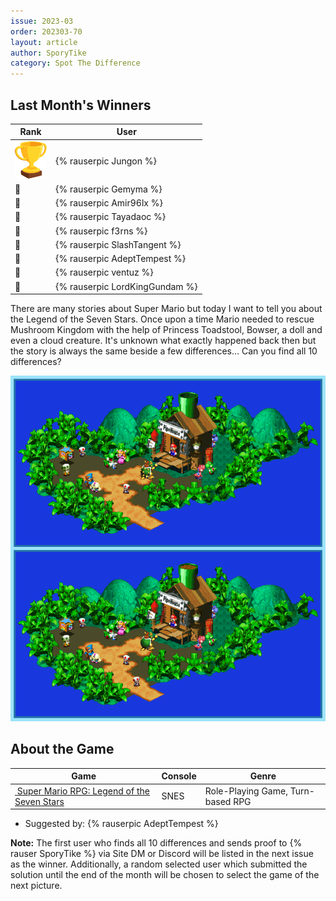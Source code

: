```yaml
---
issue: 2023-03
order: 202303-70
layout: article
author: SporyTike
category: Spot The Difference
---
```


## Last Month's Winners

<table><thead><tr><th>Rank</th><th>User</th></tr></thead><tbody>
  <tr><td><img src="../../img/trophy_small.png"/></td><td><div class="bingo-winner-small">{% rauserpic Jungon %}</div></td></tr>
  <tr><td>🥈</td><td>{% rauserpic Gemyma %}</td></tr>
  <tr><td>🥉</td><td>{% rauserpic Amir96lx %}</td></tr>
  <tr><td>🏅</td><td>{% rauserpic Tayadaoc %}</td></tr>
  <tr><td>🏅</td><td>{% rauserpic f3rns %}</td></tr>
  <tr><td>🏅</td><td>{% rauserpic SlashTangent %}</td></tr>
  <tr><td>🏅</td><td>{% rauserpic AdeptTempest %}</td></tr>
  <tr><td>🏅</td><td>{% rauserpic ventuz %}</td></tr>
  <tr><td>🏅</td><td>{% rauserpic LordKingGundam %}</td></tr>
</tbody></table>

There are many stories about Super Mario but today I want to tell you about the Legend of the Seven Stars. Once upon a time Mario needed to rescue Mushroom Kingdom with the help of Princess Toadstool, Bowser, a doll and even a cloud creature. It's unknown what exactly happened back then but the story is always the same beside a few differences... Can you find all 10 differences?

<p align="center">
  <img src="img/Fun/SpotTheDifference.png" />
</p>

## About the Game

| Game                                                                                                                                                                                                                                                   | Console | Genre                             |
| ------------------------------------------------------------------------------------------------------------------------------------------------------------------------------------------------------------------------------------------------------ | ------- | --------------------------------- |
| <a class="gameicon-link" href="https://retroachievements.org/game/471" target="_blank" rel="noopener"> <img class="gameicon" src="https://retroachievements.org/Images/059393.png" alt=""> <span>Super Mario RPG: Legend of the Seven Stars</span></a> | SNES    | Role-Playing Game, Turn-based RPG |


* Suggested by: {% rauserpic AdeptTempest %}

**Note:** The first user who finds all 10 differences and sends proof to {% rauser SporyTike %} via Site DM or Discord will be listed in the next issue as the winner. Additionally, a random selected user which submitted the solution until the end of the month will be chosen to select the game of the next picture.
